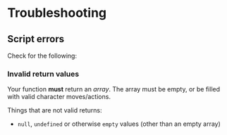 # Troubleshooting

## Script errors

Check for the following:

### Invalid return values

Your function **must** return an _array_. The array must be empty, or be filled with valid character moves/actions.

Things that are not valid returns:

- `null`, `undefined` or otherwise `empty` values (other than an empty array)
